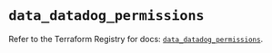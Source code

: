 # `data_datadog_permissions`

Refer to the Terraform Registry for docs: [`data_datadog_permissions`](https://registry.terraform.io/providers/datadog/datadog/3.60.1/docs/data-sources/permissions).
